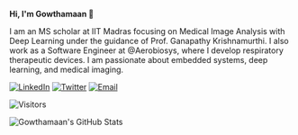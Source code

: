 
**Hi, I'm Gowthamaan 👋**

I am an MS scholar at IIT Madras focusing on Medical Image Analysis with Deep Learning under the guidance of Prof. Ganapathy Krishnamurthi. I also work as a Software Engineer at <a href="https://aerobiosys.com/" style="text-decoration: none;">@Aerobiosys</a>, where I develop respiratory therapeutic devices. I am passionate about embedded systems, deep learning, and medical imaging. 

[![LinkedIn](https://img.shields.io/badge/-Connect-blue?style=for-the-badge&logo=data:image/svg+xml;base64,PHN2ZyB4bWxucz0iaHR0cDovL3d3dy53My5vcmcvMjAwMC9zdmciIHdpZHRoPSIyMDAiIGhlaWdodD0iMjAwIiB2aWV3Qm94PSIwIDAgMjAgMjAiPgogIDxwYXRoIGZpbGw9IndoaXRlIiBkPSJNMi41IDE4aDNWNi45aC0zVjE4ek00IDJjLTEgMC0xLjguOC0xLjggMS44UzMgNS42IDQgNS42czEuOC0uOCAxLjgtMS44UzUgMiA0IDJ6bTYuNiA2LjZWNi45aC0zVjE4aDN2LTUuN2MwLTMuMiA0LjEtMy40IDQuMSAwVjE4aDN2LTYuOGMwLTUuNC01LjctNS4yLTcuMS0yLjZ6Ii8+Cjwvc3ZnPg==&logoColor=white)](https://www.linkedin.com/in/gowthamaan-palani-b06a3519b)
[![Twitter](https://img.shields.io/badge/-Follow-black?style=for-the-badge&logo=x&logoColor=white)](https://x.com/ravigowthamaan)
[![Email](https://img.shields.io/badge/-Email-red?style=for-the-badge&logo=gmail&logoColor=white)](mailto:gowthamaan.mail@gmail.com) 

![Visitors](https://api.visitorbadge.io/api/visitors?path=https%3A%2F%2Fgithub.com%2FGowthamaan-P&label=visitors&countColor=%23263759)

![Gowthamaan's GitHub Stats](https://github-readme-stats.vercel.app/api?username=Gowthamaan-P&show_icons=true&theme=radical)


